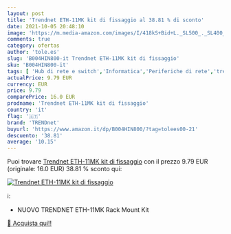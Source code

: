 ```yaml
---
layout: post
title: 'Trendnet ETH-11MK kit di fissaggio al 38.81 % di sconto'
date: 2021-10-05 20:48:10
image: 'https://m.media-amazon.com/images/I/418kS+Bid+L._SL500_._SL400_.jpg'
comments: true
category: ofertas
author: 'tole.es'
slug: 'B004HIN800-it Trendnet ETH-11MK kit di fissaggio'
sku: 'B004HIN800-it'
tags: [ 'Hub di rete e switch','Informatica','Periferiche di rete','trendnet', ]
actualPrice: 9.79 EUR
currency: EUR
price: 9.79
comparePrice: 16.0 EUR
prodname: 'Trendnet ETH-11MK kit di fissaggio'
country: 'it'
flag: '🇮🇹'
brand: 'TRENDnet'
buyurl: 'https://www.amazon.it/dp/B004HIN800/?tag=tolees00-21'
descuento: '38.81'
average: '10.15'
---
```


Puoi trovare [Trendnet ETH-11MK kit di fissaggio](https://www.amazon.it/dp/B004HIN800/?tag=tolees00-21) con il prezzo 9.79 EUR (originale: 16.0 EUR) 38.81 % sconto qui:

[![Trendnet ETH-11MK kit di fissaggio](https://m.media-amazon.com/images/I/418kS+Bid+L._SL500_._SL400_.jpg)](https://www.amazon.it/dp/B004HIN800/?tag=tolees00-21)

ℹ️:

- NUOVO TRENDNET ETH-11MK Rack Mount Kit

[🛒 Acquista qui!!](https://www.amazon.it/dp/B004HIN800/?tag=tolees00-21)
